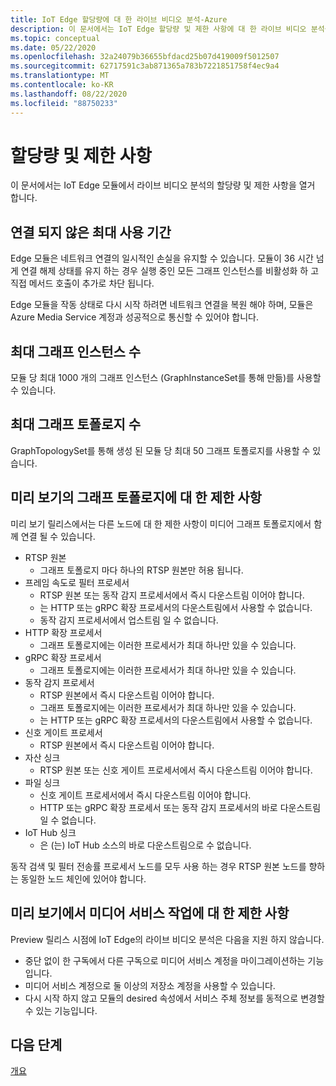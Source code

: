 ```yaml
---
title: IoT Edge 할당량에 대 한 라이브 비디오 분석-Azure
description: 이 문서에서는 IoT Edge 할당량 및 제한 사항에 대 한 라이브 비디오 분석을 설명 합니다.
ms.topic: conceptual
ms.date: 05/22/2020
ms.openlocfilehash: 32a24079b36655bfdacd25b07d419009f5012507
ms.sourcegitcommit: 62717591c3ab871365a783b7221851758f4ec9a4
ms.translationtype: MT
ms.contentlocale: ko-KR
ms.lasthandoff: 08/22/2020
ms.locfileid: "88750233"
---
```

# <a name="quotas-and-limitations"></a>할당량 및 제한 사항

이 문서에서는 IoT Edge 모듈에서 라이브 비디오 분석의 할당량 및 제한 사항을 열거 합니다.

## <a name="maximum-period-of-disconnected-use"></a>연결 되지 않은 최대 사용 기간

Edge 모듈은 네트워크 연결의 일시적인 손실을 유지할 수 있습니다. 모듈이 36 시간 넘게 연결 해제 상태를 유지 하는 경우 실행 중인 모든 그래프 인스턴스를 비활성화 하 고 직접 메서드 호출이 추가로 차단 됩니다.

Edge 모듈을 작동 상태로 다시 시작 하려면 네트워크 연결을 복원 해야 하며, 모듈은 Azure Media Service 계정과 성공적으로 통신할 수 있어야 합니다.

## <a name="maximum-number-of-graph-instances"></a>최대 그래프 인스턴스 수

모듈 당 최대 1000 개의 그래프 인스턴스 (GraphInstanceSet를 통해 만듦)를 사용할 수 있습니다.

## <a name="maximum-number-of-graph-topologies"></a>최대 그래프 토폴로지 수

GraphTopologySet를 통해 생성 된 모듈 당 최대 50 그래프 토폴로지를 사용할 수 있습니다.

## <a name="limitations-on-graph-topologies-at-preview"></a>미리 보기의 그래프 토폴로지에 대 한 제한 사항

미리 보기 릴리스에서는 다른 노드에 대 한 제한 사항이 미디어 그래프 토폴로지에서 함께 연결 될 수 있습니다.

* RTSP 원본
   * 그래프 토폴로지 마다 하나의 RTSP 원본만 허용 됩니다.
* 프레임 속도로 필터 프로세서
   * RTSP 원본 또는 동작 감지 프로세서에서 즉시 다운스트림 이어야 합니다.
   * 는 HTTP 또는 gRPC 확장 프로세서의 다운스트림에서 사용할 수 없습니다.
   * 동작 감지 프로세서에서 업스트림 일 수 없습니다.
* HTTP 확장 프로세서
   * 그래프 토폴로지에는 이러한 프로세서가 최대 하나만 있을 수 있습니다.
* gRPC 확장 프로세서
   * 그래프 토폴로지에는 이러한 프로세서가 최대 하나만 있을 수 있습니다.
* 동작 감지 프로세서
   * RTSP 원본에서 즉시 다운스트림 이어야 합니다.
   * 그래프 토폴로지에는 이러한 프로세서가 최대 하나만 있을 수 있습니다.
   * 는 HTTP 또는 gRPC 확장 프로세서의 다운스트림에서 사용할 수 없습니다.
* 신호 게이트 프로세서
   * RTSP 원본에서 즉시 다운스트림 이어야 합니다.
* 자산 싱크 
   * RTSP 원본 또는 신호 게이트 프로세서에서 즉시 다운스트림 이어야 합니다.
* 파일 싱크
   * 신호 게이트 프로세서에서 즉시 다운스트림 이어야 합니다.
   * HTTP 또는 gRPC 확장 프로세서 또는 동작 감지 프로세서의 바로 다운스트림 일 수 없습니다.
* IoT Hub 싱크
   * 은 (는) IoT Hub 소스의 바로 다운스트림으로 수 없습니다.

동작 검색 및 필터 전송률 프로세서 노드를 모두 사용 하는 경우 RTSP 원본 노드를 향하는 동일한 노드 체인에 있어야 합니다.

## <a name="limitations-on-media-service-operations-at-preview"></a>미리 보기에서 미디어 서비스 작업에 대 한 제한 사항

Preview 릴리스 시점에 IoT Edge의 라이브 비디오 분석은 다음을 지원 하지 않습니다.

* 중단 없이 한 구독에서 다른 구독으로 미디어 서비스 계정을 마이그레이션하는 기능입니다.
* 미디어 서비스 계정으로 둘 이상의 저장소 계정을 사용할 수 있습니다.
* 다시 시작 하지 않고 모듈의 desired 속성에서 서비스 주체 정보를 동적으로 변경할 수 있는 기능입니다.

## <a name="next-steps"></a>다음 단계

[개요](overview.md)
